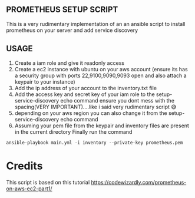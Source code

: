 ## PROMETHEUS SETUP SCRIPT
This is a very rudimentary implementation of an an ansible script to install prometheus on your server
and add service discovery

## USAGE
1. Create a iam role and give it readonly access
1. Create a ec2 instance with ubuntu on your aws account (ensure its has a security group with ports 22,9100,9090,9093 open and also attach a keypair to your instance)
1. Add the ip address of your account to the inventory.txt file
1. Add the access key and secret key of your iam role to the setup-service-discovery echo command
ensure you dont mess with the spacing(VERY IMPORTANT)....like i said very rudimentary script :sweat_smile:
1. depending on your aws region you can also change it from the setup-service-discovery echo command
1. Assuming your pem file from the keypair and inventory files are present in the current directory Finally run the command

```
ansible-playbook main.yml -i inventory --private-key prometheus.pem

```

# Credits
This script is based on this tutorial https://codewizardly.com/prometheus-on-aws-ec2-part1/
